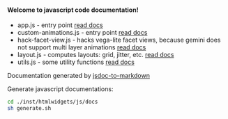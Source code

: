 #### Welcome to javascript code documentation!

* app.js - entry point [read docs](./docs/app.js.md)
* custom-animations.js - entry point [read docs](https://github.com/microsoft/datamations/blob/main/inst/htmlwidgets/js/docs/custom-animations.js.md)
* hack-facet-view.js - hacks vega-lite facet views, because gemini does not support multi layer animations [read docs](https://github.com/microsoft/datamations/blob/main/inst/htmlwidgets/js/docs/hack-facet-view.js.md)
* layout.js - computes layouts: grid, jitter, etc. [read docs](https://github.com/microsoft/datamations/blob/main/inst/htmlwidgets/js/docs/layout.js.md)
* utils.js - some utility functions [read docs](https://github.com/microsoft/datamations/blob/main/inst/htmlwidgets/js/docs/utils.js.md)

Documentation generated by [jsdoc-to-markdown](https://github.com/jsdoc2md/jsdoc-to-markdown)

Generate javascript documentations:

```sh
cd ./inst/htmlwidgets/js/docs
sh generate.sh
```